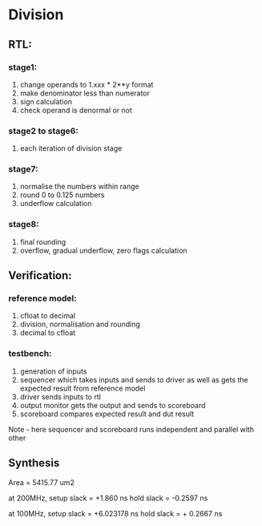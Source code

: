 # Division

## RTL:

### stage1:
1. change operands to 1.xxx * 2**y format
2. make denominator less than numerator
3. sign calculation
4. check operand is denormal or not

### stage2 to stage6:
1. each iteration of division stage

### stage7:
1. normalise the numbers within range
2. round 0 to 0.125 numbers
3. underflow calculation

### stage8:
1. final rounding
2. overflow, gradual underflow, zero flags calculation


## Verification:

### reference model:
1. cfloat to decimal
2. division, normalisation and rounding
3. decimal to cfloat

### testbench:
1. generation of inputs
2. sequencer which takes inputs and sends to driver as well as gets the expected result from reference model
3. driver sends inputs to rtl
4. output monitor gets the output and sends to scoreboard
5. scoreboard compares expected result and dut result

Note - here sequencer and scoreboard runs independent and parallel with other

## Synthesis

Area = 5415.77 um2

at 200MHz,
setup slack = +1.860 ns
hold slack = -0.2597 ns

at 100MHz,
setup slack = +6.023178 ns
hold slack = + 0.2667 ns

